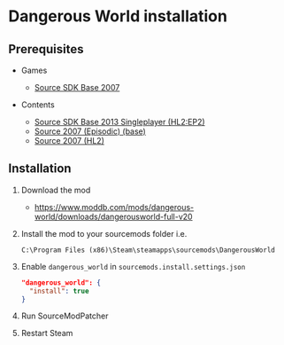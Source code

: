 # Dangerous World installation

## Prerequisites

- Games
  - [Source SDK Base 2007](../../../game-installation/game-installation/source-sdk-base-2007.md)

- Contents
  - [Source SDK Base 2013 Singleplayer (HL2:EP2)](../../../SourceContentInstaller/v0/content-installation/source-sdk-base-2013-singleplayer.md#hl2ep2-content)
  - [Source 2007 (Episodic) (base)](../../../SourceContentInstaller/v0/content-installation/source-2007.md#episodic-base-content)
  - [Source 2007 (HL2)](../../../SourceContentInstaller/v0/content-installation/source-2007.md#hl2-content)

## Installation

1. Download the mod

   - <https://www.moddb.com/mods/dangerous-world/downloads/dangerousworld-full-v20>

2. Install the mod to your sourcemods folder i.e.

   ```text
   C:\Program Files (x86)\Steam\steamapps\sourcemods\DangerousWorld
   ```

3. Enable `dangerous_world` in `sourcemods.install.settings.json`

   ```json
   "dangerous_world": {
     "install": true
   }
   ```

4. Run SourceModPatcher
5. Restart Steam
